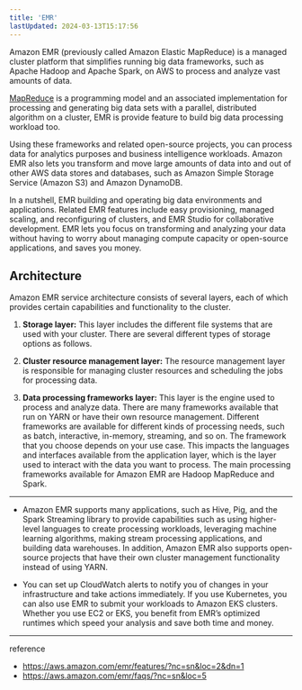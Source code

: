 ```yaml
---
title: 'EMR'
lastUpdated: 2024-03-13T15:17:56
---
```


Amazon EMR (previously called Amazon Elastic MapReduce) is a managed cluster platform that simplifies running big data frameworks, such as Apache Hadoop and Apache Spark, on AWS to process and analyze vast amounts of data. 

[MapReduce](https://en.wikipedia.org/wiki/MapReduce) is a programming model and an associated implementation for processing and generating big data sets with a parallel, distributed algorithm on a cluster, EMR is provide feature to build  big data processing workload too.

Using these frameworks and related open-source projects, you can process data for analytics purposes and business intelligence workloads. Amazon EMR also lets you transform and move large amounts of data into and out of other AWS data stores and databases, such as Amazon Simple Storage Service (Amazon S3) and Amazon DynamoDB.

In a nutshell, EMR building and operating big data environments and applications. Related EMR features include easy provisioning, managed scaling, and reconfiguring of clusters, and EMR Studio for collaborative development. EMR lets you focus on transforming and analyzing your data without having to worry about managing compute capacity or open-source applications, and saves you money.

## Architecture

Amazon EMR service architecture consists of several layers, each of which provides certain capabilities and functionality to the cluster.

1. **Storage layer:** This layer includes the different file systems that are used with your cluster. There are several different types of storage options as follows.

2. **Cluster resource management layer:** The resource management layer is responsible for managing cluster resources and scheduling the jobs for processing data.

3. **Data processing frameworks layer:** This layer is the engine used to process and analyze data. There are many frameworks available that run on YARN or have their own resource management.
    Different frameworks are available for different kinds of processing needs, such as batch, interactive, in-memory, streaming, and so on. The framework that you choose depends on your use case.
    This impacts the languages and interfaces available from the application layer, which is the layer used to interact with the data you want to process. The main processing frameworks available for Amazon EMR are Hadoop MapReduce and Spark.

---

- Amazon EMR supports many applications, such as Hive, Pig, and the Spark Streaming library to provide capabilities such as using higher-level languages to create processing workloads, leveraging machine learning algorithms, making stream processing applications, and building data warehouses. In addition, Amazon EMR also supports open-source projects that have their own cluster management functionality instead of using YARN.

- You can set up CloudWatch alerts to notify you of changes in your infrastructure and take actions immediately. If you use Kubernetes, you can also use EMR to submit your workloads to Amazon EKS clusters. Whether you use EC2 or EKS, you benefit from EMR’s optimized runtimes which speed your analysis and save both time and money.

---
reference

- https://aws.amazon.com/emr/features/?nc=sn&loc=2&dn=1
- https://aws.amazon.com/emr/faqs/?nc=sn&loc=5
